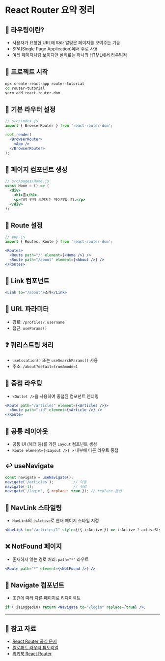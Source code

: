 # React Router 요약 정리

## 📌 라우팅이란?
- 사용자가 요청한 URL에 따라 알맞은 페이지를 보여주는 기능
- SPA(Single Page Application)에서 주로 사용
- 여러 페이지처럼 보이지만 실제로는 하나의 HTML에서 라우팅됨

## 🚀 프로젝트 시작
```bash
npx create-react-app router-tutorial
cd router-tutorial
yarn add react-router-dom
```

## 🧩 기본 라우터 설정
```jsx
// src/index.js
import { BrowserRouter } from 'react-router-dom';

root.render(
  <BrowserRouter>
    <App />
  </BrowserRouter>
);
```

## 🧱 페이지 컴포넌트 생성
```jsx
// src/pages/Home.js
const Home = () => (
  <div>
    <h1>홈</h1>
    <p>가장 먼저 보여지는 페이지입니다.</p>
  </div>
);
```

## 📍 Route 설정
```jsx
// App.js
import { Routes, Route } from 'react-router-dom';

<Routes>
  <Route path="/" element={<Home />} />
  <Route path="/about" element={<About />} />
</Routes>
```

## 🔗 Link 컴포넌트
```jsx
<Link to="/about">소개</Link>
```

## 🧾 URL 파라미터
- 경로: `/profiles/:username`
- 접근: `useParams()`

## ❓ 쿼리스트링 처리
- `useLocation()` 또는 `useSearchParams()` 사용
- 주소: `/about?detail=true&mode=1`

## 🧬 중첩 라우팅
- `<Outlet />`을 사용하여 중첩된 컴포넌트 렌더링
```jsx
<Route path="/articles" element={<Articles />}>
  <Route path=":id" element={<Article />} />
</Route>
```

## 📄 공통 레이아웃
- 공통 UI (헤더 등)를 가진 `Layout` 컴포넌트 생성
- `Route element={<Layout />} >` 내부에 다른 라우트 중첩

## ↩️ useNavigate
```jsx
const navigate = useNavigate();
navigate('/articles');         // 이동
navigate(-1);                  // 뒤로
navigate('/login', { replace: true }); // replace 옵션
```

## 🧭 NavLink 스타일링
- `NavLink`의 `isActive`로 현재 페이지 스타일 지정
```jsx
<NavLink to="/articles/1" style={({ isActive }) => isActive ? activeStyle : undefined} />
```

## ❌ NotFound 페이지
- 존재하지 않는 경로 처리: `path="*"` 라우트
```jsx
<Route path="*" element={<NotFound />} />
```

## 🔁 Navigate 컴포넌트
- 조건에 따라 다른 페이지로 리다이렉트
```jsx
if (!isLoggedIn) return <Navigate to="/login" replace={true} />;
```

---

## 🔗 참고 자료
- [React Router 공식 문서](https://reactrouter.com/en/6.23.1)
- [벨로퍼트 라우터 튜토리얼](https://velog.io/@velopert/react-router-v6-tutorial)
- [위키북 React Router](https://wikibook.github.io/react/router.html)

